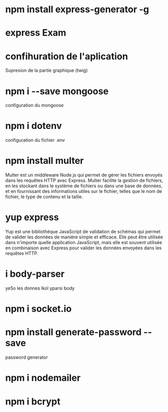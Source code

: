 # npm install express-generator -g
# express Exam
# confihuration de l'aplication
Supresion de la partie graphique (twig)

# npm i --save mongoose
configuration du mongoose

# npm i dotenv
configuration du fichier .env

# npm install multer
Multer est un middleware Node.js qui permet de gérer les fichiers envoyés dans les requêtes HTTP avec Express. Multer facilite la gestion de fichiers, en les stockant dans le système de fichiers ou dans une base de données, et en fournissant des informations utiles sur le fichier, telles que le nom de fichier, le type de contenu et la taille.

# yup express
Yup est une bibliothèque JavaScript de validation de schémas qui permet de valider les données de manière simple et efficace. Elle peut être utilisée dans n'importe quelle application JavaScript, mais elle est souvent utilisée en combinaison avec Express pour valider les données envoyées dans les requêtes HTTP.

# i body-parser
ye5o les donnes lkol  yparsi body

# npm i socket.io

# npm install generate-password --save
password generator

# npm i nodemailer

# npm i bcrypt